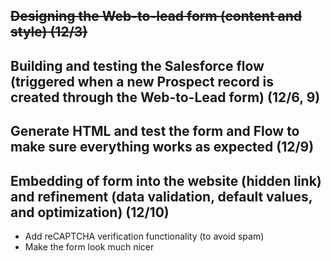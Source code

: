 
## ~~Designing the Web-to-lead form (content and style) (12/3)~~

## Building and testing the Salesforce flow (triggered when a new Prospect record is created through the Web-to-Lead form) (12/6, 9)

## Generate HTML and test the form and Flow to make sure everything works as expected (12/9)

## Embedding of form into the website (hidden link) and refinement (data validation, default values, and optimization) (12/10)
- Add reCAPTCHA verification functionality (to avoid spam)
- Make the form look much nicer
